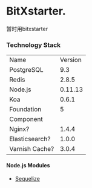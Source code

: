 # BitXstarter.

暂时用bitxstarter

### Technology Stack

<table>
<tr> <td>Name           </td> <td>Version   </td> </tr>
<tr> <td>PostgreSQL     </td> <td>9.3       </td> </tr>
<tr> <td>Redis          </td> <td>2.8.5     </td> </tr>
<tr> <td>Node.js        </td> <td>0.11.13   </td> </tr>
<tr> <td>Koa            </td> <td>0.6.1     </td> </tr>
<tr> <td>Foundation     </td> <td>5         </td> </tr>
<tr> <td>Component      </td> <td>          </td> </tr>
<tr> <td>Nginx?         </td> <td>1.4.4     </td> </tr>
<tr> <td>Elasticsearch? </td> <td>1.0.0     </td> </tr>
<tr> <td>Varnish Cache? </td> <td>3.0.4     </td> </tr>
</table>


#### Node.js Modules

* [Sequelize](http://sequelizejs.com/)
